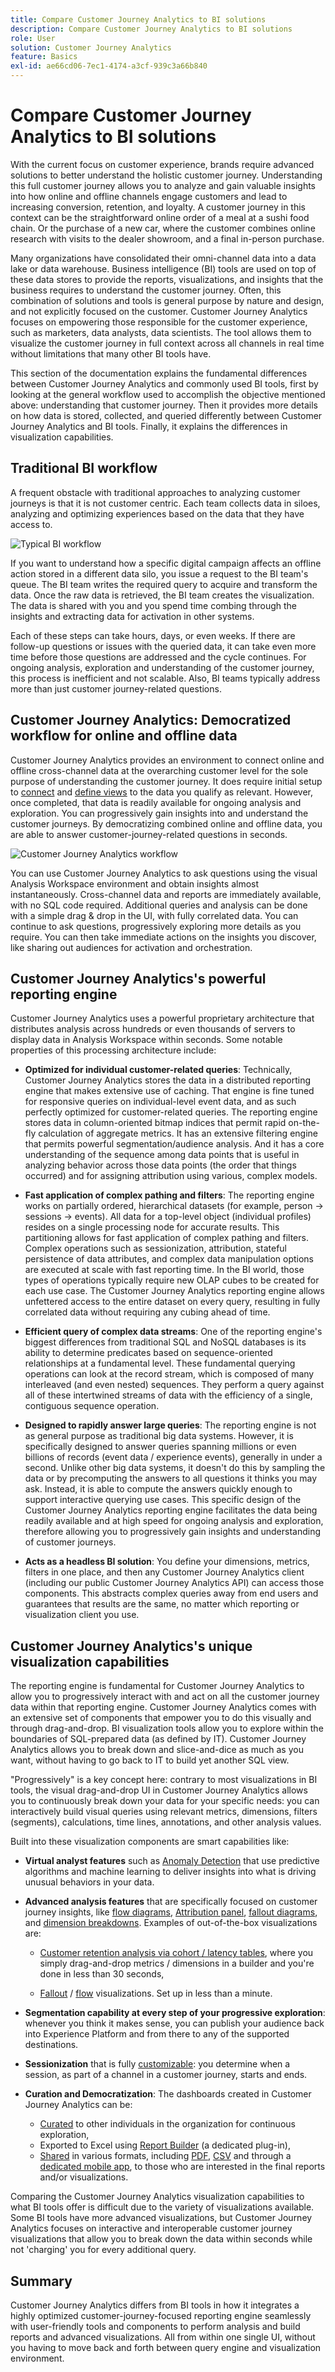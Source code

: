 ```yaml
---
title: Compare Customer Journey Analytics to BI solutions
description: Compare Customer Journey Analytics to BI solutions
role: User
solution: Customer Journey Analytics
feature: Basics
exl-id: ae66cd06-7ec1-4174-a3cf-939c3a66b840
---
```

# Compare Customer Journey Analytics to BI solutions

With the current focus on customer experience, brands require advanced solutions to better understand the holistic customer journey. Understanding this full customer journey allows you to analyze and gain valuable insights into how online and offline channels engage customers and lead to increasing conversion, retention, and loyalty. A customer journey in this context can be the straightforward online order of a meal at a sushi food chain. Or the purchase of a new car, where the customer combines online research with visits to the dealer showroom, and a final in-person purchase.

Many organizations have consolidated their omni-channel data into a data lake or data warehouse. Business intelligence (BI) tools are used on top of these data stores to provide the reports, visualizations, and insights that the business requires to understand the customer journey. Often, this combination of solutions and tools is general purpose by nature and design, and not explicitly focused on the customer. Customer Journey Analytics focuses on empowering those responsible for the customer experience, such as marketers, data analysts, data scientists. The tool allows them to visualize the customer journey in full context across all channels in real time without limitations that many other BI tools have.

This section of the documentation explains the fundamental differences between Customer Journey Analytics and commonly used BI tools, first by looking at the general workflow used to accomplish the objective mentioned above: understanding that customer journey. Then it provides more details on how data is stored, collected, and queried differently between Customer Journey Analytics and BI tools. Finally, it explains the differences in visualization capabilities.

## Traditional BI workflow

A frequent obstacle with traditional approaches to analyzing customer journeys is that it is not customer centric. Each team collects data in siloes, analyzing and optimizing experiences based on the data that they have access to.

![Typical BI workflow](./assets/biworkflow.png)

If you want to understand how a specific digital campaign affects an offline action stored in a different data silo, you issue a request to the BI team's queue. The BI team writes the required query to acquire and transform the data. Once the raw data is retrieved, the BI team creates the visualization. The data is shared with you and you spend time combing through the insights and extracting data for activation in other systems. 

Each of these steps can take hours, days, or even weeks. If there are follow-up questions or issues with the queried data, it can take even more time before those questions are addressed and the cycle continues. For ongoing analysis, exploration and understanding of the customer journey, this process is inefficient and not scalable. Also, BI teams typically address more than just customer journey-related questions.

## Customer Journey Analytics: Democratized workflow for online and offline data

Customer Journey Analytics provides an environment to connect online and offline cross-channel data at the overarching customer level for the sole purpose of understanding the customer journey. It does require initial setup to [connect](/help/connections/overview.md) and [define views](/help/data-views/data-views.md) to the data you qualify as relevant. However, once completed, that data is readily available for ongoing analysis and exploration. You can progressively gain insights into and understand the customer journeys. By democratizing combined online and offline data, you are able to answer customer-journey-related questions in seconds.

![Customer Journey Analytics workflow](./assets/cjaworkflow.png)

You can use Customer Journey Analytics to ask questions using the visual Analysis Workspace environment and obtain insights almost instantaneously. Cross-channel data and reports are immediately available, with no SQL code required. Additional queries and analysis can be done with a simple drag & drop in the UI, with fully correlated data. You can continue to ask questions, progressively exploring more details as you require. You can then take immediate actions on the insights you discover, like sharing out audiences for activation and orchestration.

## Customer Journey Analytics's powerful reporting engine

Customer Journey Analytics uses a powerful proprietary architecture that distributes analysis across hundreds or even thousands of servers to display data in Analysis Workspace within seconds. Some notable properties of this processing architecture include:

*   **Optimized for individual customer-related queries**: Technically, Customer Journey Analytics stores the data in a distributed reporting engine that makes extensive use of caching. That engine is fine tuned for responsive queries on individual-level event data, and as such perfectly optimized for customer-related queries. The reporting engine stores data in column-oriented bitmap indices that permit rapid on-the-fly calculation of aggregate metrics. It has an extensive filtering engine that permits powerful segmentation/audience analysis. And it has a core understanding of the sequence among data points that is useful in analyzing behavior across those data points (the order that things occurred) and for assigning attribution using various, complex models.

*   **Fast application of complex pathing and filters**: The reporting engine works on partially ordered, hierarchical datasets (for example, person -> sessions -> events). All data for a top-level object (individual profiles) resides on a single processing node for accurate results. This partitioning allows for fast application of complex pathing and filters. Complex operations such as sessionization, attribution, stateful persistence of data attributes, and complex data manipulation options are executed at scale with fast reporting time. In the BI world, those types of operations typically require new OLAP cubes to be created for each use case. The Customer Journey Analytics reporting engine allows unfettered access to the entire dataset on every query, resulting in fully correlated data without requiring any cubing ahead of time.

*   **Efficient query of complex data streams**: One of the reporting engine's biggest differences from traditional SQL and NoSQL databases is its ability to determine predicates based on sequence-oriented relationships at a fundamental level. These fundamental querying operations can look at the record stream, which is composed of many interleaved (and even nested) sequences. They perform a query against all of these intertwined streams of data with the efficiency of a single, contiguous sequence operation.

*   **Designed to rapidly answer large queries**: The reporting engine is not as general purpose as traditional big data systems. However, it is specifically designed to answer queries spanning millions or even billions of records (event data / experience events), generally in under a second. Unlike other big data systems, it doesn't do this by sampling the data or by precomputing the answers to all questions it thinks you may ask. Instead, it is able to compute the answers quickly enough to support interactive querying use cases. This specific design of the Customer Journey Analytics reporting engine facilitates the data being readily available and at high speed for ongoing analysis and exploration, therefore allowing you to progressively gain insights and understanding of customer journeys.

*   **Acts as a headless BI solution**: You define your dimensions, metrics, filters in one place, and then any Customer Journey Analytics client (including our public Customer Journey Analytics API) can access those components. This abstracts complex queries away from end users and guarantees that results are the same, no matter which reporting or visualization client you use. 

## Customer Journey Analytics's unique visualization capabilities

The reporting engine is fundamental for Customer Journey Analytics to allow you to progressively interact with and act on all the customer journey data within that reporting engine. Customer Journey Analytics comes with an extensive set of components that empower you to do this visually and through drag-and-drop. BI visualization tools allow you to explore within the boundaries of SQL-prepared data (as defined by IT). Customer Journey Analytics allows you to break down and slice-and-dice as much as you want, without having to go back to IT to build yet another SQL view.  

"Progressively" is a key concept here: contrary to most visualizations in BI tools, the visual drag-and-drop UI in Customer Journey Analytics allows you to continuously break down your data for your specific needs: you can interactively build visual queries using relevant metrics, dimensions, filters (segments), calculations, time lines, annotations, and other analysis values.

Built into these visualization components are smart capabilities like:

*   **Virtual analyst features** such as [Anomaly Detection](/help/analysis-workspace/virtual-analyst/c-anomaly-detection/anomaly-detection.md) that use predictive algorithms and machine learning to deliver insights into what is driving unusual behaviors in your data.

*   **Advanced analysis features** that are specifically focused on customer journey insights, like [flow diagrams](/help/analysis-workspace/visualizations/c-flow/flow.md), [Attribution panel](/help/analysis-workspace/c-panels/attribution.md), [fallout diagrams](/help/analysis-workspace/visualizations/fallout/fallout-flow.md), and [dimension breakdowns](/help/components/dimensions/t-breakdown-fa.md). Examples of out-of-the-box visualizations are:

    *   [Customer retention analysis via cohort / latency tables](/help/analysis-workspace/visualizations/cohort-table/cohort-use-cases.md), where you simply drag-and-drop metrics / dimensions in a builder and you're done in less than 30 seconds,

    *   [Fallout](/help/analysis-workspace/visualizations/fallout/configuring-fallout.md) / [flow](/help/analysis-workspace/visualizations/c-flow/create-flow.md) visualizations. Set up in less than a minute.
    
*   **Segmentation capability at every step of your progressive exploration**: whenever you think it makes sense, you can publish your audience back into Experience Platform and from there to any of the supported destinations. 

*   **Sessionization** that is fully [customizable](/help/data-views/component-settings/persistence.md): you determine when a session, as part of a channel in a customer journey, starts and ends.

*   **Curation and Democratization**: The dashboards created in Customer Journey Analytics can be:

    * [Curated](/help/analysis-workspace/curate-share/curate.md) to other individuals in the organization for continuous exploration, 
    * Exported to Excel using [Report Builder](/help/report-builder/report-buider-overview.md) (a dedicated plug-in), 
    * [Shared](/help/analysis-workspace/curate-share/share-projects.md) in various formats, including [PDF](/help/analysis-workspace/curate-share/download-send.md), [CSV](/help/analysis-workspace/curate-share/download-send.md) and through a [dedicated mobile app](/help/mobile-app/home.md), to those who are interested in the final reports and/or visualizations. 

Comparing the Customer Journey Analytics visualization capabilities to what BI tools offer is difficult due to the variety of visualizations available. Some BI tools have more advanced visualizations, but Customer Journey Analytics focuses on interactive and interoperable customer journey visualizations that allow you to break down the data within seconds while not 'charging' you for every additional query.


## Summary

Customer Journey Analytics differs from BI tools in how it integrates a highly optimized customer-journey-focused reporting engine seamlessly with user-friendly tools and components to perform analysis and build reports and advanced visualizations. All from within one single UI, without you having to move back and forth between query engine and visualization environment.
